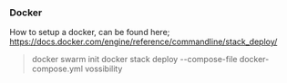 ### Docker
How to setup a docker, can be found here; https://docs.docker.com/engine/reference/commandline/stack_deploy/
> docker swarm init
> docker stack deploy --compose-file docker-compose.yml vossibility 